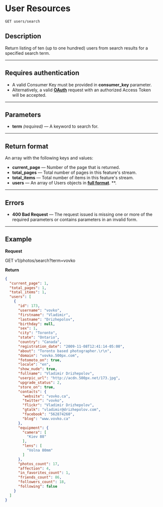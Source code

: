 # User Resources

    GET users/search

## Description
Return listing of ten (up to one hundred) users from search results for a specified search term.

***

## Requires authentication
* A valid Consumer Key must be provided in **consumer_key** parameter.
* Alternatively, a valid **[OAuth][]** request with an authorized Access Token will be accepted.

***

## Parameters
- **term** _(required)_ — A keyword to search for.

***

## Return format
An array with the following keys and values:

- **current_page** — Number of the page that is returned.
- **total_pages** — Total number of pages in this feature's stream.
- **total_items** — Total number of items in this feature's stream.
- **users** — An array of Users objects in **[full format][]**. **.

***

## Errors
- **400 Bad Request** — The request issued is missing one or more of the required parameters or contains parameters in an invalid form.

***

## Example
**Request**

  GET v1/photos/search?term=vovko

**Return**
``` json
{
  "current_page": 1,
  "total_pages": 1,
  "total_items": 1,
  "users": [
    {
      "id": 173,
      "username": "vovko",
      "firstname": "Vladimir",
      "lastname": "Drizhepolov",
      "birthday": null,
      "sex": 1,
      "city": "Toronto",
      "state": "Ontario",
      "country": "Canada",
      "registration_date": "2009-11-08T12:41:14-05:00",
      "about": "Toronto based photographer.\r\n",
      "domain": "vovko.500px.com",
      "fotomoto_on": true,
      "locale": "en",
      "show_nude": true,
      "fullname": "Vladimir Drizhepolov",
      "userpic_url": "http://acdn.500px.net/173.jpg",
      "upgrade_status": 2,
      "store_on": true,
      "contacts": {
        "website": "vovko.ca",
        "twitter": "vovko",
        "flickr": "Vladimir Drizhepolov",
        "gtalk": "vladimir@drizhepolov.com",
        "facebook": "562874260",
        "blog": "www.vovko.ca"
      },
      "equipment": {
        "camera": [
          "Kiev 88"
        ],
        "lens": [
          "Volna 80mm"
        ]
      },
      "photos_count": 17,
      "affection": 4,
      "in_favorites_count": 1,
      "friends_count": 86,
      "followers_count": 18,
      "following": false
    }
  ]
}
```

[OAuth]: https://github.com/500px/api-documentation/tree/master/authentication
[full format]: https://github.com/500px/api-documentation/blob/master/basics/formats_and_terms.md#full-format